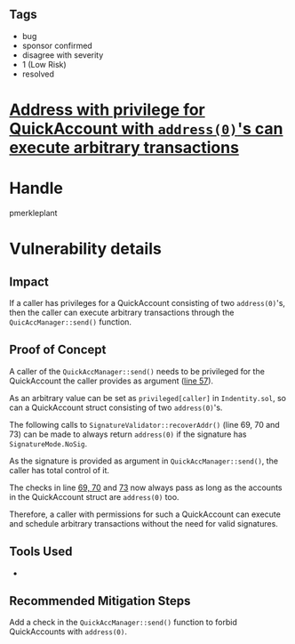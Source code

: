 ## Tags

- bug
- sponsor confirmed
- disagree with severity
- 1 (Low Risk)
- resolved

# [Address with privilege for QuickAccount with `address(0)`'s can execute arbitrary transactions](https://github.com/code-423n4/2021-10-ambire-findings/issues/3) 

# Handle

pmerkleplant


# Vulnerability details

## Impact
If a caller has privileges for a QuickAccount consisting of two `address(0)`'s,
then the caller can execute arbitrary transactions through the 
`QuicAccManager::send()` function.

## Proof of Concept
A caller of the `QuickAccManager::send()` needs to be privileged for the 
QuickAccount the caller provides as argument ([line 57](https://github.com/code-423n4/2021-10-ambire/blob/main/contracts/wallet/QuickAccManager.sol#L57)).

As an arbitrary value can be set as `privileged[caller]` in `Indentity.sol`, so
can a QuickAccount struct consisting of two `address(0)`'s.

The following calls to `SignatureValidator::recoverAddr()` (line 69, 70 and 73)
can be made to always return `address(0)` if the signature has 
`SignatureMode.NoSig`.

As the signature is provided as argument in `QuickAccManager::send()`, the 
caller has total control of it.

The checks in line [69, 70](https://github.com/code-423n4/2021-10-ambire/blob/main/contracts/wallet/QuickAccManager.sol#L69)
and [73](https://github.com/code-423n4/2021-10-ambire/blob/main/contracts/wallet/QuickAccManager.sol#L73)
now always pass as long as the accounts in the QuickAccount struct are 
`address(0)` too.

Therefore, a caller with permissions for such a QuickAccount can execute and 
schedule arbitrary transactions without the need for valid signatures.

## Tools Used
-

## Recommended Mitigation Steps
Add a check in the `QuickAccManager::send()` function to forbid 
QuickAccounts with `address(0)`.

